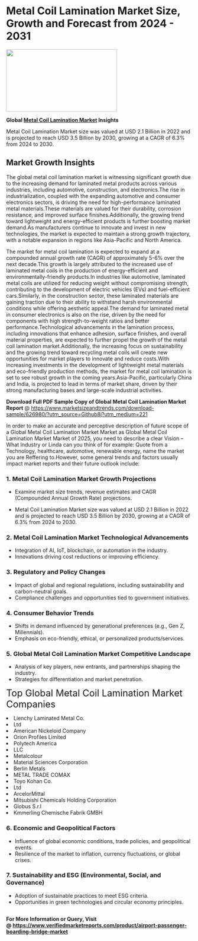 <H1>Metal Coil Lamination Market Size, Growth and Forecast from 2024 - 2031</H1><img class="aligncenter size-medium wp-image-584254" src="https://thirdeyenews.in/wp-content/uploads/2024/09/Global-Market-Research-300x168.jpeg" alt="" width="300" height="168" /><p><strong>Global&nbsp;<a href="https://www.marketsizeandtrends.com/download-sample/626980/?utm_source=Github8j?utm_medium=221">Metal Coil Lamination Market</a> Insights</strong></p><p>Metal Coil Lamination Market size was valued at USD 2.1 Billion in 2022 and is projected to reach USD 3.5 Billion by 2030, growing at a CAGR of 6.3% from 2024 to 2030.</p><p><h2>Market Growth Insights</h2> <p>The global metal coil lamination market is witnessing significant growth due to the increasing demand for laminated metal products across various industries, including automotive, construction, and electronics.The rise in industrialization, coupled with the expanding automotive and consumer electronics sectors, is driving the need for high-performance laminated metal materials.These materials are valued for their durability, corrosion resistance, and improved surface finishes.Additionally, the growing trend toward lightweight and energy-efficient products is further boosting market demand.As manufacturers continue to innovate and invest in new technologies, the market is expected to maintain a strong growth trajectory, with a notable expansion in regions like Asia-Pacific and North America.</p> <p>The market for metal coil lamination is expected to expand at a compounded annual growth rate (CAGR) of approximately 5-6% over the next decade.This growth is largely attributed to the increased use of laminated metal coils in the production of energy-efficient and environmentally-friendly products.In industries like automotive, laminated metal coils are utilized for reducing weight without compromising strength, contributing to the development of electric vehicles (EVs) and fuel-efficient cars.Similarly, in the construction sector, these laminated materials are gaining traction due to their ability to withstand harsh environmental conditions while offering aesthetic appeal.The demand for laminated metal in consumer electronics is also on the rise, driven by the need for components with high strength-to-weight ratios and better performance.Technological advancements in the lamination process, including innovations that enhance adhesion, surface finishes, and overall material properties, are expected to further propel the growth of the metal coil lamination market.Additionally, the increasing focus on sustainability and the growing trend toward recycling metal coils will create new opportunities for market players to innovate and reduce costs.With increasing investments in the development of lightweight metal materials and eco-friendly production methods, the market for metal coil lamination is set to see robust growth in the coming years.Asia-Pacific, particularly China and India, is projected to lead in terms of market share, driven by their strong manufacturing bases and large-scale industrial activities.<p><span class=""><strong>Download Full PDF Sample Copy of Global Metal Coil Lamination Market Report</strong> @ <a href="https://www.marketsizeandtrends.com/download-sample/626980/?utm_source=Github8j?utm_medium=221" target="_blank">https://www.marketsizeandtrends.com/download-sample/626980/?utm_source=Github8j?utm_medium=221</a></span></p><p>In order to make an accurate and perceptive description of future scope of a Global&nbsp;Metal Coil Lamination Market Market as Global&nbsp;Metal Coil Lamination Market Market of 2025, you need to describe a clear Vision &ndash; What Industry or Linda can you think of for example: Quote from a Technology, healthcare, automotive, renewable energy, name the market you are Reffering to.However, some general trends and factors usually impact market reports and their future outlook include:</p><h3>1.&nbsp;<strong>Metal Coil Lamination Market Growth Projections</strong></h3><ul><li>Examine market size trends, revenue estimates and CAGR (Compounded Annual Growth Rate) projections.</li><li><p>Metal Coil Lamination Market size was valued at USD 2.1 Billion in 2022 and is projected to reach USD 3.5 Billion by 2030, growing at a CAGR of 6.3% from 2024 to 2030.</p></li></ul><h3>2.&nbsp;<strong>Metal Coil Lamination Market Technological Advancements</strong></h3><ul><li>Integration of AI, IoT, blockchain, or automation in the industry.</li><li>Innovations driving cost reductions or improving efficiency.</li></ul><h3>3.&nbsp;<strong>Regulatory and Policy Changes</strong></h3><ul><li>Impact of global and regional regulations, including sustainability and carbon-neutral goals.</li><li>Compliance challenges and opportunities tied to government initiatives.</li></ul><h3>4.&nbsp;<strong>Consumer Behavior Trends</strong></h3><ul><li>Shifts in demand influenced by generational preferences (e.g., Gen Z, Millennials).</li><li>Emphasis on eco-friendly, ethical, or personalized products/services.</li></ul><h3>5.&nbsp;<strong>Global Metal Coil Lamination Market Competitive Landscape</strong></h3><ul><li>Analysis of key players, new entrants, and partnerships shaping the industry.</li><li>Strategies for differentiation and market penetration.</li></ul><p data-pm-slice="1 1 []"><span style="color: inherit; font-family: inherit; font-size: 25px;">Top Global Metal Coil Lamination Market Companies</span></p><div class="" data-test-id=""><p><li>Lienchy Laminated Metal Co.</li><li> Ltd</li><li> American Nickeloid Company</li><li> Orion Profiles Limited</li><li> Polytech America</li><li> LLC</li><li> Metalcolour</li><li> Material Sciences Corporation</li><li> Berlin Metals</li><li> METAL TRADE COMAX</li><li> Toyo Kohan Co.</li><li> Ltd</li><li> ArcelorMittal</li><li> Mitsubishi Chemicals Holding Corporation</li><li> Globus S.r.l</li><li> Kmmerling Chemische Fabrik GMBH</li></p></div><h3>6.&nbsp;<strong>Economic and Geopolitical Factors</strong></h3><ul><li>Influence of global economic conditions, trade policies, and geopolitical events.</li><li>Resilience of the market to inflation, currency fluctuations, or global crises.</li></ul><h3>7.&nbsp;<strong>Sustainability and ESG (Environmental, Social, and Governance)</strong></h3><ul><li>Adoption of sustainable practices to meet ESG criteria.</li><li>Opportunities in green technologies and circular economy principles.</li></ul><h2><strong style="font-size: 14px;">For More Information or Query, Visit @&nbsp;</strong><a style="background-color: #ffffff; font-size: 14px;" href="https://www.marketsizeandtrends.com/report/metal-coil-lamination-market/" target="_blank">https://www.verifiedmarketreports.com/product/airport-passenger-boarding-bridge-market</a></h2>